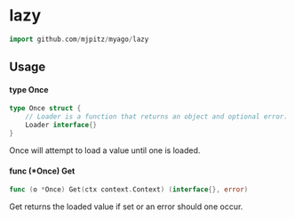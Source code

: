 # lazy

```go
import github.com/mjpitz/myago/lazy
```

## Usage

#### type Once

```go
type Once struct {
	// Loader is a function that returns an object and optional error. It conditionally accepts a context value.
	Loader interface{}
}
```

Once will attempt to load a value until one is loaded.

#### func (\*Once) Get

```go
func (o *Once) Get(ctx context.Context) (interface{}, error)
```

Get returns the loaded value if set or an error should one occur.
